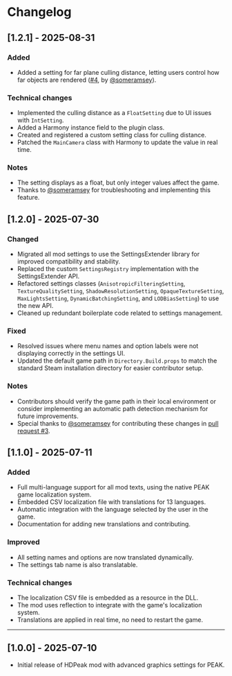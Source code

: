 # Changelog

## [1.2.1] - 2025-08-31

### Added

- Added a setting for far plane culling distance, letting users control how far objects are rendered ([#4](https://github.com/valentin-marquez/peak/pull/4), by [@someramsey](https://github.com/someramsey)).

### Technical changes

- Implemented the culling distance as a `FloatSetting` due to UI issues with `IntSetting`.
- Added a Harmony instance field to the plugin class.
- Created and registered a custom setting class for culling distance.
- Patched the `MainCamera` class with Harmony to update the value in real time.

### Notes

- The setting displays as a float, but only integer values affect the game.
- Thanks to [@someramsey](https://github.com/someramsey) for troubleshooting and implementing this feature.

## [1.2.0] - 2025-07-30

### Changed

- Migrated all mod settings to use the SettingsExtender library for improved compatibility and stability.
- Replaced the custom `SettingsRegistry` implementation with the SettingsExtender API.
- Refactored settings classes (`AnisotropicFilteringSetting`, `TextureQualitySetting`, `ShadowResolutionSetting`, `OpaqueTextureSetting`, `MaxLightsSetting`, `DynamicBatchingSetting`, and `LODBiasSetting`) to use the new API.
- Cleaned up redundant boilerplate code related to settings management.

### Fixed

- Resolved issues where menu names and option labels were not displaying correctly in the settings UI.
- Updated the default game path in `Directory.Build.props` to match the standard Steam installation directory for easier contributor setup.

### Notes

- Contributors should verify the game path in their local environment or consider implementing an automatic path detection mechanism for future improvements.
- Special thanks to [@someramsey](https://github.com/someramsey) for contributing these changes in [pull request #3](https://github.com/valentin-marquez/peak/pull/3).

## [1.1.0] - 2025-07-11

### Added

- Full multi-language support for all mod texts, using the native PEAK game localization system.
- Embedded CSV localization file with translations for 13 languages.
- Automatic integration with the language selected by the user in the game.
- Documentation for adding new translations and contributing.

### Improved

- All setting names and options are now translated dynamically.
- The settings tab name is also translatable.

### Technical changes

- The localization CSV file is embedded as a resource in the DLL.
- The mod uses reflection to integrate with the game's localization system.
- Translations are applied in real time, no need to restart the game.

---

## [1.0.0] - 2025-07-10

- Initial release of HDPeak mod with advanced graphics settings for PEAK.
